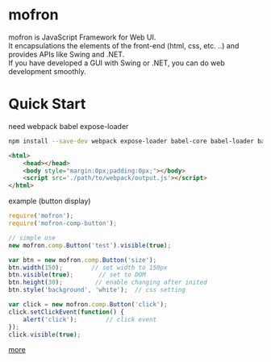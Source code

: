 # mofron

mofron is JavaScript Framework for Web UI.<br>
It encapsulations the elements of the front-end (html, css, etc. ..) and provides APIs like Swing and .NET. <br>
If you have developed a GUI with Swing or .NET, you can do web development smoothly.<br>

# Quick Start
need webpack babel expose-loader

```bash
npm install --save-dev webpack expose-loader babel-core babel-loader babel-preset-es2015 mofron 
```

```html
<html>
    <head></head>
    <body style="margin:0px;padding:0px;"></body>
    <script src='./path/to/webpack/output.js'></script>
</html>
```

example (button display)

```javascript
require('mofron'); 
require('mofron-comp-button');

// simple use
new mofron.comp.Button('test').visible(true); 

var btn = new mofron.comp.Button('size');
btn.width(150);        // set width to 150px
btn.visible(true);       // set to DOM
btn.height(30);         // enable changing after inited
btn.style('background', 'white');  // css setting

var click = new mofron.comp.Button('click');
click.setClickEvent(function() {
    alert('click');        // click event
});
click.visible(true);
```

[more](http://qiita.com/Ki4mTaria/items/3d2ccc1c9867ee9270bf)
